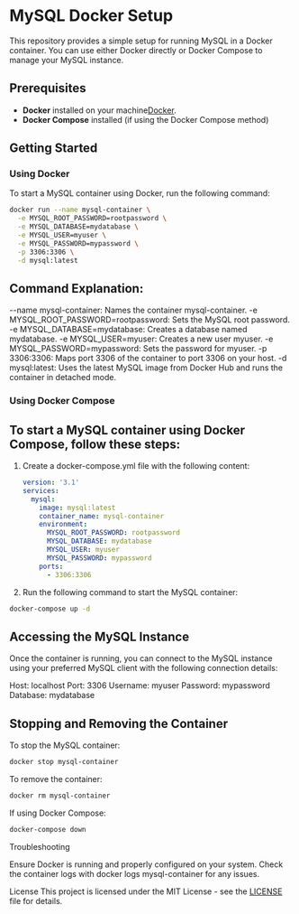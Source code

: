 # MySQL Docker Setup

This repository provides a simple setup for running MySQL in a Docker container. You can use either Docker directly or Docker Compose to manage your MySQL instance.

## Prerequisites

- **Docker** installed on your machine[Docker](https://www.docker.com).
- **Docker Compose** installed (if using the Docker Compose method)

## Getting Started

### Using Docker

To start a MySQL container using Docker, run the following command:

```bash
docker run --name mysql-container \
  -e MYSQL_ROOT_PASSWORD=rootpassword \
  -e MYSQL_DATABASE=mydatabase \
  -e MYSQL_USER=myuser \
  -e MYSQL_PASSWORD=mypassword \
  -p 3306:3306 \
  -d mysql:latest
```

## Command Explanation:

<p>
--name mysql-container: Names the container mysql-container.
-e MYSQL_ROOT_PASSWORD=rootpassword: Sets the MySQL root password.
-e MYSQL_DATABASE=mydatabase: Creates a database named mydatabase.
-e MYSQL_USER=myuser: Creates a new user myuser.
-e MYSQL_PASSWORD=mypassword: Sets the password for myuser.
-p 3306:3306: Maps port 3306 of the container to port 3306 on your host.
-d mysql:latest: Uses the latest MySQL image from Docker Hub and runs the container in detached mode.
</p>

### Using Docker Compose

## To start a MySQL container using Docker Compose, follow these steps:

1. Create a docker-compose.yml file with the following content:

    ```yaml
    version: '3.1'
    services:
      mysql:
        image: mysql:latest
        container_name: mysql-container
        environment:
          MYSQL_ROOT_PASSWORD: rootpassword
          MYSQL_DATABASE: mydatabase
          MYSQL_USER: myuser
          MYSQL_PASSWORD: mypassword
        ports:
          - 3306:3306
    ```

2. Run the following command to start the MySQL container:

```bash
docker-compose up -d
```

## Accessing the MySQL Instance

Once the container is running, you can connect to the MySQL instance using your preferred MySQL client with the following connection details:

Host: localhost
Port: 3306
Username: myuser
Password: mypassword
Database: mydatabase

## Stopping and Removing the Container

To stop the MySQL container:

```bash
docker stop mysql-container
```

To remove the container:

```bash
docker rm mysql-container
```

If using Docker Compose:

```bash
docker-compose down
```

Troubleshooting

Ensure Docker is running and properly configured on your system.
Check the container logs with docker logs mysql-container for any issues.

License
This project is licensed under the MIT License - see the [LICENSE](LICENSE) file for details.
